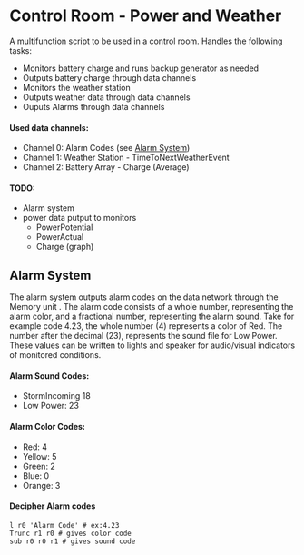 # Control Room - Power and Weather

A multifunction script to be used in a control room. Handles the following tasks:
* Monitors battery charge and runs backup generator as needed
* Outputs battery charge through data channels
* Monitors the weather station
* Outputs weather data through data channels
* Ouputs Alarms through data channels

#### Used data channels:
* Channel 0: Alarm Codes (see [Alarm System](#Alarm-System))
* Channel 1: Weather Station - TimeToNextWeatherEvent
* Channel 2: Battery Array -  Charge (Average)

#### TODO:
* Alarm system
* power data putput to monitors
  * PowerPotential
  * PowerActual
  * Charge (graph)
  
<a name="Alarm-System" />

## Alarm System 

The alarm system outputs alarm codes on the data network through the Memory unit . The alarm code consists of a whole number, representing the alarm color, and a fractional number, representing the alarm sound. Take for example code 4.23, the whole number (4) represents a color of Red. The number after the decimal (23), represents the sound file for Low Power. These values can be written to lights and speaker for audio/visual indicators of monitored conditions.

#### Alarm Sound Codes: 
* StormIncoming 18
* Low Power: 23
  
#### Alarm Color Codes:
* Red: 4
* Yellow: 5
* Green: 2
* Blue: 0
* Orange: 3

#### Decipher Alarm codes
    l r0 'Alarm Code' # ex:4.23
    Trunc r1 r0 # gives color code
    sub r0 r0 r1 # gives sound code
    

